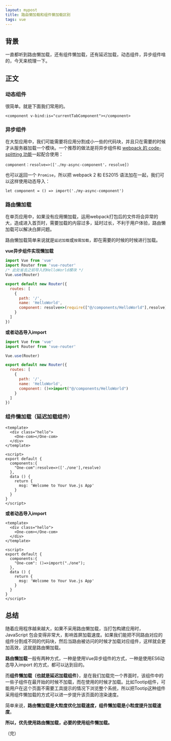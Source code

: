 ```yaml
---
layout: mypost
title: 路由懒加载和组件懒加载区别
tags: vue
---
```



## 背景

一直都听到路由懒加载，还有组件懒加载，还有延迟加载，动态组件，异步组件啥的，今天来梳理一下。



## 正文

### 动态组件
很简单。就是下面我们常用的。

```vue
<component v-bind:is="currentTabComponent"></component>
```



### 异步组件

在大型应用中，我们可能需要将应用分割成小一些的代码块，并且只在需要的时候才从服务器加载一个模块。一个推荐的做法是将异步组件和 [webpack 的 code-splitting 功能](https://webpack.js.org/guides/code-splitting/)一起配合使用：

```vue
component：resolve=>(['./my-async-component'，resolve])
```

也可以返回一个 `Promise`，所以把 webpack 2 和 ES2015 语法加在一起，我们可以这样使用动态导入：

```
let component = () => import('./my-async-component')
```



### 路由懒加载

在单页应用中，如果没有应用懒加载，运用webpack打包后的文件将会异常的大，造成进入首页时，需要加载的内容过多，延时过长，不利于用户体验，路由懒加载可以解决白屏问题。

路由懒加载简单来说就是`延迟加载`或`按需加载`，即在需要的时候的时候进行加载。



**vue异步组件实现懒加载**

```js
import Vue from 'vue'
import Router from 'vue-router'
/* 此处省去之前导入的HelloWorld模块 */
Vue.use(Router)

export default new Router({
  routes: [
    {
      path: '/',
      name: 'HelloWorld',
      component: resolve=>(require(["@/components/HelloWorld"],resolve))
    }
  ]
})

```

**或者动态导入import**

```js
import Vue from 'vue'
import Router from 'vue-router'

Vue.use(Router)

export default new Router({
  routes: [
    {
      path: '/',
      name: 'HelloWorld',
      component: ()=>import("@/components/HelloWorld")
    }
  ]
})

```



### 组件懒加载（延迟加载组件）

```vue
<template>
  <div class="hello">
    <One-com></One-com>
  </div>
</template>

<script>
export default {
  components:{
    "One-com":resolve=>(['./one'],resolve)
  },
  data () {
    return {
      msg: 'Welcome to Your Vue.js App'
    }
  }
}
</script>

```

**或者动态导入import**

```vue
<template>
  <div class="hello">
    <One-com></One-com>
  </div>
</template>

<script>
export default {
  components:{
    "One-com": ()=>import("./one");
  },
  data () {
    return {
      msg: 'Welcome to Your Vue.js App'
    }
  }
}
</script>

```



## 总结

随着应用程序越来越大，如果不采用路由懒加载，当打包构建应用时，JavaScript 包会变得非常大，影响首屏加载速度。如果我们能把不同路由对应的组件分割成不同的代码块，然后当路由被访问的时候才加载对应组件，这样就会更加高效，这就是路由懒加载。

**路由懒加载**一般有两种方式，一种是使用Vue异步组件的方式，一种是使用ES6动态导入import 的方式，都可以达到目的。

而**组件懒加载（也就是延迟加载组件）**，是在我们加载完一个界面时，该组件中的一些子组件在最开始的时候不加载，而在使用的时候才加载。比如Tootip组件，可能用户在这个页面不需要工具提示的情况下浏览整个系统，所以把Tootip这种组件采用组件懒加载的方式可以进一步提升该页面的渲染速度。

简单来说，**路由懒加载是大粒度优化加载速度，组件懒加载是小粒度提升加载速度**。

**所以，优先使用路由懒加载，必要的使用组件懒加载。**

（完）

